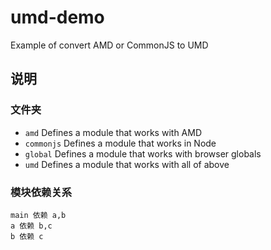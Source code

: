 # umd-demo
Example of convert AMD or CommonJS to UMD

## 说明

### 文件夹

- `amd` Defines a module that works with AMD
- `commonjs` Defines a module that works in Node
- `global` Defines a module that works with browser globals
- `umd` Defines a module that works with all of above

### 模块依赖关系

```
main 依赖 a,b
a 依赖 b,c
b 依赖 c
```
